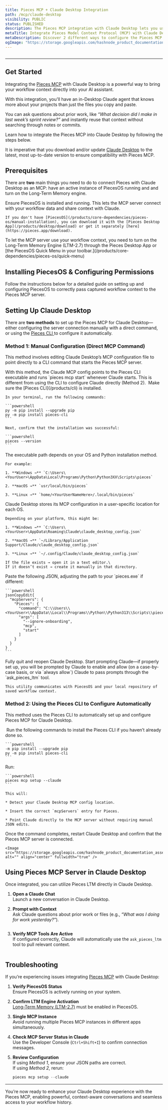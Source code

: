 ```yaml
---
title: Pieces MCP + Claude Desktop Integration
path: /mcp/claude-desktop
visibility: PUBLIC
status: PUBLISHED
description: The Pieces MCP integration with Claude Desktop lets you use Pieces Long-Term Memories captured by PiecesOS without any third-party applications.
metaTitle: Integrate Pieces Model Context Protocol (MCP) with Claude Desktop
metaDescription: Discover 2 different ways to configure the Pieces MCP to provide your workflow context to Claude Desktop, allowing you to work smarter.
ogImage: "https://storage.googleapis.com/hashnode_product_documentation_assets/og_images/MCP/claude_desktop_mcp.jpg"
---
```


<Image src="https://storage.googleapis.com/hashnode_product_documentation_assets/mcp_documentation/pieces_mcp_claude_desktop/pieces_mcp_for_claude_desktop_banner.jpg" alt="" align="center" fullwidth="true" />

***

## Get Started

Integrating the [Pieces MCP](/products/mcp/get-started) with Claude Desktop is a powerful way to bring your workflow context directly into your AI assistant.

With this integration, you'll have an in-Desktop Claude agent that knows more about your projects than just the files you copy and paste.

You can ask questions about prior work, like *“What decision did I make in last week’s sprint review?”* and instantly reuse that context without searching through notes or commits.

Learn how to integrate the Pieces MCP into Claude Desktop by following the steps below.

<Callout type="info">
  It is imperative that you download and/or update <a target="_blank" href="https://claude.ai/download">Claude Desktop</a> to the latest, most up-to-date version to ensure compatibility with Pieces MCP.
</Callout>

## Prerequisites

There are **two** main things you need to do to connect Pieces with Claude Desktop as an MCP: have an active instance of PiecesOS running and and turn on the Long-Term Memory engine.

<Steps>
  <Step title="Install & Run PiecesOS">
    Ensure PiecesOS is installed and running. This lets the MCP server connect with your workflow data and share context with Claude.

    If you don't have [PiecesOS](/products/core-dependencies/pieces-os/manual-installation), you can download it with the [Pieces Desktop App](/products/desktop/download) or get it separately [here](https://pieces.app/download).
  </Step>

  <Step title="Enable Long-Term Memory">
    To let the MCP server use your workflow context, you need to turn on the Long-Term Memory Engine (LTM-2.7) through the Pieces Desktop App or [the PiecesOS Quick Menu in your toolbar.](/products/core-dependencies/pieces-os/quick-menu)
  </Step>
</Steps>

## Installing PiecesOS & Configuring Permissions

Follow the instructions below for a detailed guide on setting up and configuring PiecesOS to correctly pass captured workflow context to the Pieces MCP server.

<pos-download-guide />

## Setting Up Claude Desktop

There are **two methods** to set up the Pieces MCP for Claude Desktop—either configuring the server connection manually with a direct command, or using the [Pieces CLI ](/products/cli)to configure it automatically.

### Method 1: Manual Configuration (Direct MCP Command)

This method involves editing Claude Desktop’s MCP configuration file to point directly to a CLI command that starts the Pieces MCP server.

<Callout type="info">
  With this method, the Claude MCP config points to the Pieces CLI executable and runs `pieces mcp start` whenever Claude starts. This is different from using the CLI to configure Claude directly (Method 2).
</Callout>

<Image src="https://storage.googleapis.com/hashnode_product_documentation_assets/mcp_documentation/pieces_mcp_claude_desktop/claude_manual_config.png" alt="" align="center" fullwidth="true" />

<Steps>
  <Step title="Install the Pieces CLI">
    Make sure the [Pieces CLI](/products/cli) is installed.

    In your terminal, run the following commands:

    ```powershell
    py -m pip install --upgrade pip
    py -m pip install pieces-cli
    ```

    Next, confirm that the installation was successful:

    ```powershell
    pieces --version
    ```
  </Step>

  <Step title="Locate the Pieces CLI Executable">
    The executable path depends on your OS and Python installation method.

    For example:

    1. **Windows →** `C:\Users\<YourUser>\AppData\Local\Programs\Python\Python3XX\Scripts\pieces`

    2. **macOS →** `usr/local/bin/pieces`

    3. **Linux →** `home/<YourUserNameHere>/.local/bin/pieces`
  </Step>

  <Step title="Locate or Create the Claude Desktop Config File">
    Claude Desktop stores its MCP configuration in a user-specific location for each OS.

    Depending on your platform, this might be:

    1. **Windows →** `C:\Users\<YourUser>\AppData\Roaming\Claude\claude_desktop_config.json`

    2. **macOS →** `~/Library/Application Support/Claude/claude_desktop_config.json`

    3. **Linux →** `~/.config/Claude/claude_desktop_config.json`

    If the file exists → open it in a text editor.\
    If it doesn’t exist → create it manually in that directory.
  </Step>

  <Step title="Add MCP Server Configuration">
    Paste the following JSON, adjusting the path to your `pieces.exe` if different:

    ```powershell
    jsonCopyEdit{
      "mcpServers": {
        "Pieces": {
          "command": "C:\\Users\\<YourUser>\\AppData\\Local\\Programs\\Python\\Python313\\Scripts\\pieces.exe",
          "args": [
            "--ignore-onboarding",
            "mcp",
            "start"
          ]
        }
      }
    }
    ```
  </Step>

  <Step title="Save & Restart Claude Desktop">
    Fully quit and reopen Claude Desktop.
  </Step>

  <Step title="Enable Pieces MCP">
    Start prompting Claude—if properly set up, you will be prompted by Claude to enable and allow (on a case-by-case basis, or via `always allow`) Claude to pass prompts through the `ask_pieces_ltm` tool.

    This utility communicates with PiecesOS and your local repository of saved workflow context.
  </Step>
</Steps>

### Method 2: Using the Pieces CLI to Configure Automatically

This method uses the Pieces CLI to automatically set up and configure Pieces MCP for Claude Desktop.

<Image src="https://storage.googleapis.com/hashnode_product_documentation_assets/mcp_documentation/pieces_mcp_claude_desktop/generic_cli_shot.png" alt="" align="center" fullwidth="false" />

<Steps>
  <Step title="Install the Pieces CLI">
    Run the following commands to install the Pieces CLI if you haven’t already done so.

    ```powershell
    -m pip install --upgrade pip
    py -m pip install pieces-cli
    ```
  </Step>

  <Step title="Run the Automatic Setup Command">
    Run:

    ```powershell
    pieces mcp setup --claude
    ```

    This will:

    * Detect your Claude Desktop MCP config location.

    * Insert the correct `mcpServers` entry for Pieces.

    * Point Claude directly to the MCP server without requiring manual JSON edits.
  </Step>

  <Step title="Restart Claude Desktop">
    Once the command completes, restart Claude Desktop and confirm that the Pieces MCP server is connected.

    <Image src="https://storage.googleapis.com/hashnode_product_documentation_assets/mcp_documentation/pieces_mcp_claude_desktop/cli_mcp_setup_claude_desktop.png" alt="" align="center" fullwidth="true" />
  </Step>
</Steps>

## Using Pieces MCP Server in Claude Desktop

Once integrated, you can utilize Pieces LTM directly in Claude Desktop.

1. **Open a Claude Chat**\
   Launch a new conversation in Claude Desktop.

2. **Prompt with Context**\
   Ask Claude questions about prior work or files (e.g., *“What was I doing for work yesterday?”*).

<Image src="https://storage.googleapis.com/hashnode_product_documentation_assets/mcp_documentation/pieces_mcp_claude_desktop/what_have_i_been_working_on.png" alt="" align="center" fullwidth="true" />

3. **Verify MCP Tools Are Active**\
   If configured correctly, Claude will automatically use the `ask_pieces_ltm` tool to pull relevant context.

<Image src="https://storage.googleapis.com/hashnode_product_documentation_assets/mcp_documentation/pieces_mcp_claude_desktop/general_claude_desktop_output_1.png" alt="" align="center" fullwidth="true" />

## Troubleshooting

If you’re experiencing issues integrating [Pieces MCP](/products/mcp/get-started) with Claude Desktop:

1. **Verify PiecesOS Status**\
   Ensure PiecesOS is actively running on your system.

2. **Confirm LTM Engine Activation**\
   [Long-Term Memory (LTM-2.7)](/products/core-dependencies/pieces-os/quick-menu#ltm-27-engine) must be enabled in PiecesOS.

3. **Single MCP Instance**\
   Avoid running multiple Pieces MCP instances in different apps simultaneously.

4. **Check MCP Server Status in Claude**\
   Use the Developer Console (`Ctrl+Shift+I`) to confirm connection messages.

5. **Review Configuration**\
   If using *Method 1*, ensure your JSON paths are correct.\
   If using *Method 2*, rerun:

   ```powershell
   pieces mcp setup --claude
   ```

***

You’re now ready to enhance your Claude Desktop experience with the Pieces MCP, enabling powerful, context-aware conversations and seamless access to your workflow history.